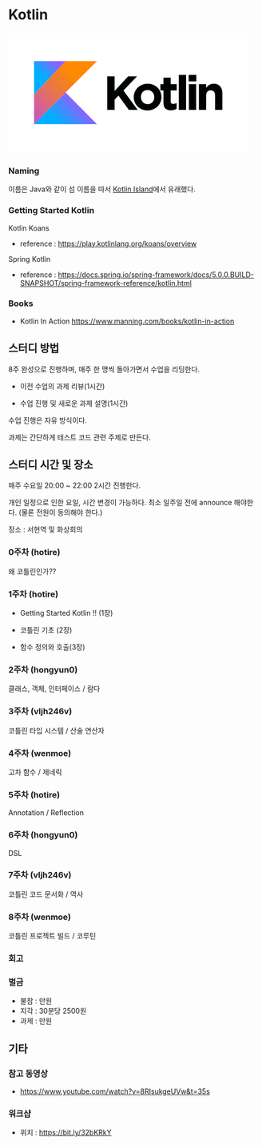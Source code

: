 # Kotlin

![Kotlin](doc/img/Kotlin.png)

### Naming 

이름은 Java와 같이 섬 이름을 따서 [Kotlin Island](https://bit.ly/32bKRkY)에서 유래했다. 

### Getting Started Kotlin 

Kotlin Koans 

- reference : https://play.kotlinlang.org/koans/overview

Spring Kotlin

- reference : https://docs.spring.io/spring-framework/docs/5.0.0.BUILD-SNAPSHOT/spring-framework-reference/kotlin.html 

### Books

- Kotlin In Action 
https://www.manning.com/books/kotlin-in-action


## 스터디 방법 

8주 완성으로 진행하며, 매주 한 명씩 돌아가면서 수업을 리딩한다. 

- 이전 수업의 과제 리뷰(1시간)

- 수업 진행 및 새로운 과제 설명(1시간) 

수업 진행은 자유 방식이다. 

과제는 간단하게 테스트 코드 관련 주제로 만든다. 

## 스터디 시간 및 장소 

매주 수요일 20:00 ~ 22:00 2시간 진행한다. 

개인 일정으로 인한 요일, 시간 변경이 가능하다. 최소 일주일 전에 announce 해야한다. (물론 전원이 동의해야 한다.) 

장소 : 서현역 및 화상회의

### 0주차 (hotire)

왜 코틀린인가?? 

### 1주차 (hotire)
- Getting Started Kotlin !! (1장)

- 코틀린 기초 (2장)

- 함수 정의와 호출(3장)

### 2주차 (hongyun0)

클래스, 객체, 인터페이스 / 람다 

### 3주차 (vljh246v)

코틀린 타입 시스템 / 산술 연산자 

### 4주차 (wenmoe)

고차 함수 / 제네릭 

### 5주차 (hotire)

Annotation / Reflection

### 6주차 (hongyun0)

DSL

### 7주차 (vljh246v)

코틀린 코드 문서화 / 역사 

### 8주차 (wenmoe)

코틀린 프로젝트 빌드 / 코루틴  

### 회고 

### 벌금 
- 불참 : 만원
- 지각 : 30분당 2500원
- 과제 : 만원


## 기타 

### 참고 동영상 

- https://www.youtube.com/watch?v=8RIsukgeUVw&t=35s 

### 워크샵
- 위치 : https://bit.ly/32bKRkY




